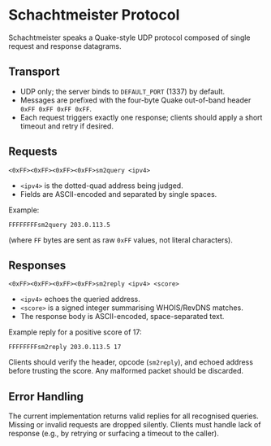 # Schachtmeister Protocol

Schachtmeister speaks a Quake-style UDP protocol composed of single request and response datagrams.

## Transport

- UDP only; the server binds to `DEFAULT_PORT` (1337) by default.
- Messages are prefixed with the four-byte Quake out-of-band header `0xFF 0xFF 0xFF 0xFF`.
- Each request triggers exactly one response; clients should apply a short timeout and retry if desired.

## Requests

```
<0xFF><0xFF><0xFF><0xFF>sm2query <ipv4>
```

- `<ipv4>` is the dotted-quad address being judged.
- Fields are ASCII-encoded and separated by single spaces.

Example:

```
FFFFFFFFsm2query 203.0.113.5
```

(where `FF` bytes are sent as raw `0xFF` values, not literal characters).

## Responses

```
<0xFF><0xFF><0xFF><0xFF>sm2reply <ipv4> <score>
```

- `<ipv4>` echoes the queried address.
- `<score>` is a signed integer summarising WHOIS/RevDNS matches.
- The response body is ASCII-encoded, space-separated text.

Example reply for a positive score of 17:

```
FFFFFFFFsm2reply 203.0.113.5 17
```

Clients should verify the header, opcode (`sm2reply`), and echoed address before trusting the score. Any malformed packet should be discarded.

## Error Handling

The current implementation returns valid replies for all recognised queries. Missing or invalid requests are dropped silently. Clients must handle lack of response (e.g., by retrying or surfacing a timeout to the caller).
